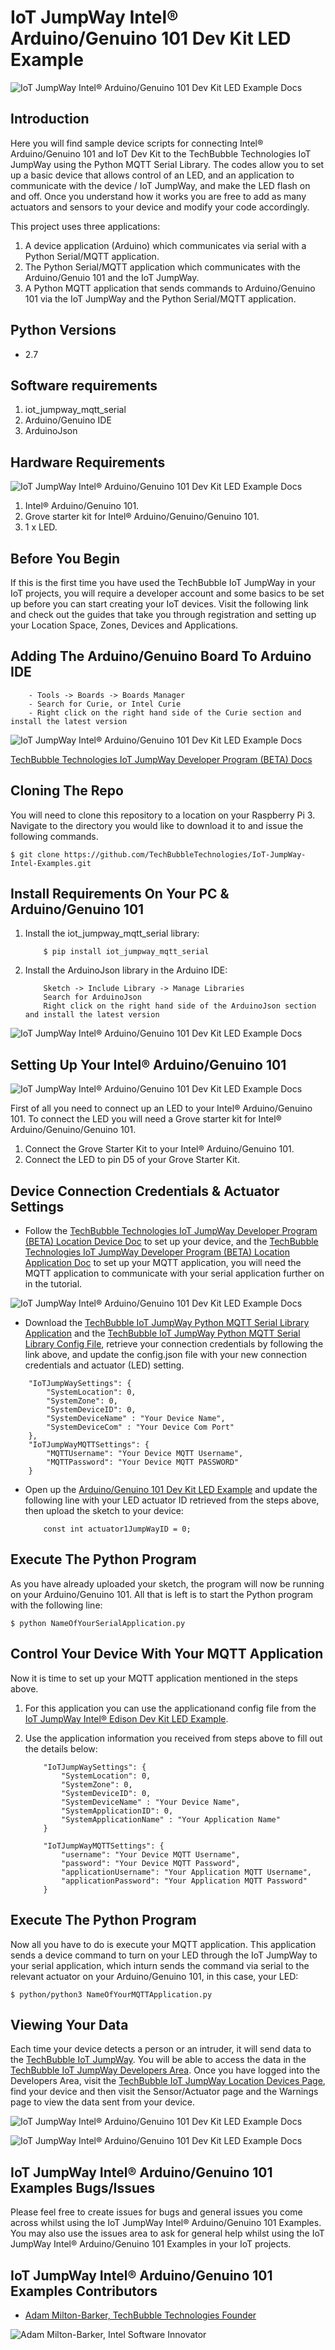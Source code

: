 # IoT JumpWay Intel® Arduino/Genuino 101 Dev Kit LED Example

![IoT JumpWay Intel® Arduino/Genuino 101 Dev Kit LED Example Docs](../../images/main/IoT-Jumpway.jpg)  

## Introduction

Here you will find sample device scripts for connecting Intel® Arduino/Genuino 101 and IoT Dev Kit to the TechBubble Technologies IoT JumpWay using the Python MQTT Serial Library. The codes allow you to set up a basic device that allows control of an LED, and an application to communicate with the device / IoT JumpWay, and make the LED flash on and off. Once you understand how it works you are free to add as many actuators and sensors to your device and modify your code accordingly.

This project uses three applications:

1. A device application (Arduino) which communicates via serial with a Python Serial/MQTT application.
2. The Python Serial/MQTT application which communicates with the Arduino/Genuio 101 and the IoT JumpWay.
3. A Python MQTT application that sends commands to Arduino/Genuino 101 via the IoT JumpWay and the Python Serial/MQTT application.

## Python Versions

- 2.7

## Software requirements

1. iot_jumpway_mqtt_serial
2. Arduino/Genuino IDE
2. ArduinoJson

## Hardware Requirements

![IoT JumpWay Intel® Arduino/Genuino 101 Dev Kit LED Example Docs](../../images/Dev-Kit-LED/Arduino-101-Hardware.jpg)

1. Intel® Arduino/Genuino 101.
2. Grove starter kit for Intel® Arduino/Genuino/Genuino 101.
3. 1 x LED.

## Before You Begin

If this is the first time you have used the TechBubble IoT JumpWay in your IoT projects, you will require a developer account and some basics to be set up before you can start creating your IoT devices. Visit the following link and check out the guides that take you through registration and setting up your Location Space, Zones, Devices and Applications.


## Adding The Arduino/Genuino Board To Arduino IDE

        - Tools -> Boards -> Boards Manager
        - Search for Curie, or Intel Curie
        - Right click on the right hand side of the Curie section and install the latest version

![IoT JumpWay Intel® Arduino/Genuino 101 Dev Kit LED Example Docs](../../images/Docs/Curie.jpg)

[TechBubble Technologies IoT JumpWay Developer Program (BETA) Docs](https://github.com/TechBubbleTechnologies/IoT-JumpWay-Docs/ "TechBubble Technologies IoT JumpWay Developer Program (BETA) Docs")

## Cloning The Repo

You will need to clone this repository to a location on your Raspberry Pi 3. Navigate to the directory you would like to download it to and issue the following commands.

    $ git clone https://github.com/TechBubbleTechnologies/IoT-JumpWay-Intel-Examples.git

## Install Requirements On Your PC & Arduino/Genuino 101

1. Install the iot_jumpway_mqtt_serial library:

    ```
        $ pip install iot_jumpway_mqtt_serial
    ```

2. Install the ArduinoJson library in the Arduino IDE:

    ```
        Sketch -> Include Library -> Manage Libraries
        Search for ArduinoJson
        Right click on the right hand side of the ArduinoJson section and install the latest version
    ```

![IoT JumpWay Intel® Arduino/Genuino 101 Dev Kit LED Example Docs](../../images/Docs/ArduinoJson.jpg)

## Setting Up Your Intel® Arduino/Genuino 101

![IoT JumpWay Intel® Arduino/Genuino 101 Dev Kit LED Example Docs](../../images/Dev-Kit-LED/Arduino-101-Setup.jpg)

First of all you need to connect up an LED to your Intel® Arduino/Genuino 101. To connect the LED you will need a Grove starter kit for Intel® Arduino/Genuino/Genuino 101. 

1. Connect the Grove Starter Kit to your Intel® Arduino/Genuino 101.
2. Connect the LED to pin D5 of your Grove Starter Kit.

## Device Connection Credentials & Actuator Settings

- Follow the [TechBubble Technologies IoT JumpWay Developer Program (BETA) Location Device Doc](https://github.com/TechBubbleTechnologies/IoT-JumpWay-Docs/blob/master/4-Location-Devices.md "TechBubble Technologies IoT JumpWay Developer Program (BETA) Location Device Doc") to set up your device, and the [TechBubble Technologies IoT JumpWay Developer Program (BETA) Location Application Doc](https://github.com/TechBubbleTechnologies/IoT-JumpWay-Docs/blob/master/5-Location-Applications.md "TechBubble Technologies IoT JumpWay Developer Program (BETA) Location Application Doc") to set up your MQTT application, you will need the MQTT application to communicate with your serial application further on in the tutorial. 

![IoT JumpWay  Intel® Arduino/Genuino 101 Dev Kit LED Example Docs](../../images/Dev-Kit-LED/Device-Creation.png)  

- Download the [TechBubble IoT JumpWay Python MQTT Serial Library Application](https://github.com/TechBubbleTechnologies/IoT-JumpWay-Python-MQTT-Serial-Client/blob/master/application.py "TechBubble IoT JumpWay Python MQTT Serial Library Application") and the [TechBubble IoT JumpWay Python MQTT Serial Library Config File](https://github.com/TechBubbleTechnologies/IoT-JumpWay-Python-MQTT-Serial-Client/blob/master/config.json "TechBubble IoT JumpWay Python MQTT Serial Library Config File"), retrieve your connection credentials by following the link above, and update the config.json file with your new connection  credentials and actuator (LED) setting.

```
	"IoTJumpWaySettings": {
        "SystemLocation": 0,
        "SystemZone": 0,
        "SystemDeviceID": 0,
        "SystemDeviceName" : "Your Device Name",
        "SystemDeviceCom" : "Your Device Com Port"
    },
	"IoTJumpWayMQTTSettings": {
        "MQTTUsername": "Your Device MQTT Username",
        "MQTTPassword": "Your Device MQTT PASSWORD"
    }
```

- Open up the [Arduino/Genuino 101 Dev Kit LED Example](https://github.com/TechBubbleTechnologies/IoT-JumpWay-Intel-Examples/blob/master/Intel-Arduino-101/Dev-Kit-LED/Dev-Kit-LED.ino "Arduino/Genuino 101 Dev Kit LED Example") and update the following line with your LED actuator ID retrieved from the steps above, then upload the sketch to your device:

    ```
        const int actuator1JumpWayID = 0;
    ```

## Execute The Python Program

As you have already uploaded your sketch, the program will now be running on your Arduino/Genuino 101. All that is left is to start the Python program with the following line:

    $ python NameOfYourSerialApplication.py 

## Control Your Device With Your MQTT Application

Now it is time to set up your MQTT application mentioned in the steps above.

1. For this application you can use the applicationand config file from the [IoT JumpWay Intel® Edison Dev Kit LED Example](https://github.com/TechBubbleTechnologies/IoT-JumpWay-Intel-Examples/tree/master/Intel-Edison/Dev-Kit-LED/Python "IoT JumpWay Intel® Edison Dev Kit LED Example").

2. Use the application information you received from steps above to fill out the details below:

    ```
        "IoTJumpWaySettings": {
            "SystemLocation": 0,
            "SystemZone": 0,
            "SystemDeviceID": 0,
            "SystemDeviceName" : "Your Device Name",
            "SystemApplicationID": 0,
            "SystemApplicationName" : "Your Application Name"
        }
    ```

    ```
        "IoTJumpWayMQTTSettings": {
            "username": "Your Device MQTT Username",
            "password": "Your Device MQTT Password",
            "applicationUsername": "Your Application MQTT Username",
            "applicationPassword": "Your Application MQTT Password"
        }
    ```

## Execute The Python Program

Now all you have to do is execute your MQTT application. This application sends a device command to turn on your LED through the IoT JumpWay to your serial application, which inturn sends the command via serial to the relevant actuator on your Arduino/Genuino 101, in this case, your LED:

    $ python/python3 NameOfYourMQTTApplication.py

## Viewing Your Data  

Each time your device detects a person or an intruder, it will send data to the [TechBubble IoT JumpWay](https://iot.techbubbletechnologies.com/ "TechBubble IoT JumpWay"). You will be able to access the data in the [TechBubble IoT JumpWay Developers Area](https://iot.techbubbletechnologies.com/developers/dashboard/ "TechBubble IoT JumpWay Developers Area"). Once you have logged into the Developers Area, visit the [TechBubble IoT JumpWay Location Devices Page](https://iot.techbubbletechnologies.com/developers/location-devices "Location Devices page"), find your device and then visit the Sensor/Actuator page and the Warnings page to view the data sent from your device.

![IoT JumpWay  Intel® Arduino/Genuino 101 Dev Kit LED Example Docs](../../images/Dev-Kit-LED/SensorData.png)

![IoT JumpWay  Intel® Arduino/Genuino 101 Dev Kit LED Example Docs](../../images/Dev-Kit-LED/WarningData.png)

## IoT JumpWay Intel® Arduino/Genuino 101 Examples Bugs/Issues

Please feel free to create issues for bugs and general issues you come across whilst using the IoT JumpWay Intel® Arduino/Genuino 101 Examples. You may also use the issues area to ask for general help whilst using the IoT JumpWay Intel® Arduino/Genuino 101 Examples in your IoT projects.

## IoT JumpWay Intel® Arduino/Genuino 101 Examples Contributors

- [Adam Milton-Barker, TechBubble Technologies Founder](https://github.com/AdamMiltonBarker "Adam Milton-Barker, TechBubble Technologies Founder")

![Adam Milton-Barker,  Intel Software Innovator](../../images/main/Intel-Software-Innovator.jpg)  